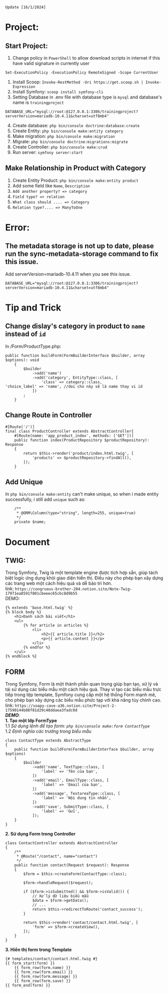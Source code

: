 `Update [16/1/2024]`
# Project:
## Start Project:
1. Change policy in `PowerShell` to allow download scripts in internet if this have valid signature in currently user
```
Set-ExecutionPolicy -ExecutionPolicy RemoteSigned -Scope CurrentUser
```
1. Install Scoop: `Invoke-RestMethod -Uri https://get.scoop.sh | Invoke-Expression`
2. Install Symfony: `scoop install symfony-cli`
3. Setting Database in .env file with database type is `mysql` and database's name is `trainingproject`
```
DATABASE_URL="mysql://root:@127.0.0.1:3306/trainingproject?serverVersion=mariadb-10.4.11&charset=utf8mb4"
```
4. Create database: `php bin/console doctrine:database:create`
5. Create Entity: `php bin/console make:entity category`
6. Make migration: `php bin/console make:migration`
7. Migrate: `php bin/console doctrine:migrations:migrate`
8. Create Controller: `php bin/console make:crud`
9. Run server: `symfony server:start`

## Make Relationship in Product with Category
1. Create Entity Product: `php bin/console make:entity product`
2. Add some field like `Name`, `Description`
3. `Add another property? => category`
4. `Field type? => relation`
5. `What class should .... => Category`
6. `Relation type?.... => ManyToOne`


# Error:
## The metadata storage is not up to date, please run the sync-metadata-storage command to fix this issue.
Add serverVersion=mariadb-10.4.11 when you see this issue.
```
DATABASE_URL="mysql://root:@127.0.0.1:3306/trainingproject?serverVersion=mariadb-10.4.11&charset=utf8mb4"
```
# Tip and Trick
## Change dislay's category in product to `name` instead of `id`
In /Form/ProductType.php:
```
public function buildForm(FormBuilderInterface $builder, array $options): void
    {
        $builder
            ->add('name')
            ->add('category', EntityType::class, [
                'class' => category::class,
'choice_label' => 'name', //doi cho này sẽ là name thay vi id
            ])
        ;
    }
```
## Change Route in Controller
```
#[Route('/')]
final class ProductController extends AbstractController{
    #[Route(name: 'app_product_index', methods: ['GET'])]
    public function index(ProductRepository $productRepository): Response
    {
        return $this->render('product/index.html.twig', [
            'products' => $productRepository->findAll(),
        ]);
    }
```
## Add Unique  
In `php bin/console make:entity` can't make unique, so when i made entity successfully, i still add `unique` such as:  
```
    /**
     * @ORM\Column(type="string", length=255, unique=true)
     */
    private $name;
```
# Document
## TWIG:
Trong Symfony, Twig là một template engine được tích hợp sẵn, giúp tách biệt logic ứng dụng khỏi giao diện hiển thị. Điều này cho phép bạn xây dựng các trang web một cách hiệu quả và dễ bảo trì hơn.  
link: `https://congruous-brother-204.notion.site/Note-Twig-17971ea8591f801cbeeec65cbc8d9b55`  
DEMO:
```
{% extends 'base.html.twig' %}
{% block body %}
    <h1>Danh sách bài viết</h1>
    <ul>
        {% for article in articles %}
            <li>
                <h2>{{ article.title }}</h2>
                <p>{{ article.content }}</p>
            </li>
        {% endfor %}
    </ul>
{% endblock %}
```
## FORM
Trong Symfony, Form là một thành phần quan trọng giúp bạn tạo, xử lý và tái sử dụng các biểu mẫu một cách hiệu quả. Thay vì tạo các biểu mẫu trực tiếp trong tệp template, Symfony cung cấp một hệ thống Form mạnh mẽ, cho phép bạn xây dựng các biểu mẫu phức tạp với khả năng tùy chỉnh cao.  
link: `https://soapy-cave-a36.notion.site/Project-2-17590144b88f81d29c48ddaea3fadc0d`  
***DEMO***:  
**1. Tạo một lớp FormType**  
1.1 *Sử dụng lệnh để tạo form: `php bin/console make:form ContactType`*  
1.2 *Định nghĩa các trường trong biểu mẫu*  
```
class ContactType extends AbstractType
{
    public function buildForm(FormBuilderInterface $builder, array $options)
    {
        $builder
            ->add('name', TextType::class, [
                'label' => 'Tên của bạn',
            ])
            ->add('email', EmailType::class, [
                'label' => 'Email của bạn',
            ])
            ->add('message', TextareaType::class, [
                'label' => 'Nội dung tin nhắn',
            ])
            ->add('save', SubmitType::class, [
                'label' => 'Gửi',
            ]);
    }
}
 ```
**2. Sử dụng Form trong Controller**
```
class ContactController extends AbstractController
{
    /**
     * @Route("/contact", name="contact")
     */
    public function contact(Request $request): Response
    {
        $form = $this->createForm(ContactType::class);

        $form->handleRequest($request);

        if ($form->isSubmitted() && $form->isValid()) {
            // Xử lý dữ liệu biểu mẫu
            $data = $form->getData();
            // ...
            return $this->redirectToRoute('contact_success');
        }

        return $this->render('contact/contact.html.twig', [
            'form' => $form->createView(),
        ]);
    }
}
```
**3. Hiển thị form trong Template**
```
{# templates/contact/contact.html.twig #}
{{ form_start(form) }}
    {{ form_row(form.name) }}
    {{ form_row(form.email) }}
    {{ form_row(form.message) }}
    {{ form_row(form.save) }}
{{ form_end(form) }}
```
